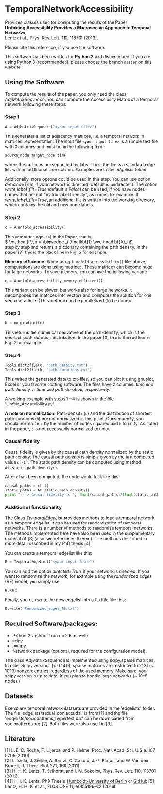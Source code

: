 # TemporalNetworkAccessibility

Provides classes used for computing the results of the Paper  
**Unfolding Accessibility Provides a Macroscopic Approach to Temporal Networks**,  
Lentz et al., Phys. Rev. Lett. 110, 118701 (2013).

Please cite this reference, if you use the software.

This software has been written for **Python 2** and discontinued. If you are using Python 3 (recommended), please choose the branch ```master``` on this website.

## Using the Software
To compute the results of the paper, you only need the class *AdjMatrixSequence*.
You can compute the Accessibility Matrix of a temporal network following these steps:

### Step 1
```python
A = AdjMatrixSequence("<your input file>")
```
This generates a list of adjacency matrices, i.e. a temporal network in matrices representation. The input file ```<your input file>``` is a simple text file with 3 columns and must be in the following form:
```
source_node	target_node	time
```
where the columns are separated by tabs. Thus, the file is a standard edge list with an additional time column. Examples are in the *edgelists* folder.

Additionally, more options could be used in this step. You can use option *directed=True*, if your network is directed (default is undirected). The option *write_label_file=True* (default is *False*) can be used, if you have nodes names that are not "matrix label friendly", as names for example. If *write_label_file=True*, an additional file is written into the working directory, which contains the old and new node labels.

### Step 2
```python
c = A.unfold_accessibility()
```
This computes eqn. (4) in the Paper, that is  
$ \mathcal{P}_n = \bigwedge _i (\mathbf{1} \vee \mathbf{A}_i)$,  
step by step and returns a dictionary containing the path density. In the paper [3] this is the black line in Fig. 2 for example.

**Memory efficience**. When using ```A.unfold_accessibility()``` like above, computations are done using matrices. These matrices can become huge for large networks. To save memory, you can use the following variant:
```python
c = A.unfold_accessibility_memory_efficient()
```
This variant can be slower, but works also for large networks. It decomposes the matrices into vectors and computes the solution for one vector at a time. (This method can be parallelized (to be done)).

### Step 3
```python
h = np.gradient(c)
```
This returns the numerical derivative of the path-density, which is the shortest-path-duration-distribution. In the paper [3] this is the red line in Fig. 2 for example.

### Step 4
```python
Tools.dict2file(c, "path_density.txt")
Tools.dict2file(h, "path_durations.txt")
```
This writes the generated data to txt-files, so you can plot it using gnuplot, Excel or you favorite plotting software. The files have 2 columns: *time and path density* or *time and path duration*, respectively.

A working example with steps 1—4 is shown in the file 'Unfold_Accessibility.py'.

**A note on normalization.** Path-density (```c```) and the distribution of shortest path durations (```h```) are not normalized at this point. Consequently, you should normalize ```c``` by the number of nodes squared and ```h``` to unity. As noted in the paper, ```c``` is not necessarily normalized to unity.

### Causal fidelity
Causal fidelity is given by the causal path density normalized by the static path density. The causal path density is simply given by the last computed value ```c[-1]```. The static path density can be computed using method ```At.static_path_density()```.

After ```c``` has been computed, the code would look like this:

```python
causal_paths = c[-1]
static_paths = At.static_path_density()
print "---> Causal fidelity is ", float(causal_paths)/float(static_paths)
```

### Additional functionality
The Class *TemporalEdgeList* provides methods to load a temporal network as a temporal edgelist. It can be used for randomization of temporal networks. There is a number of methods to randomize temporal networks. The methods implemented here have also been used in the supplementary material of [3] (also see references therein). The methods described in more detail described in my PhD thesis [4].

You can create a temporal edgelist like this:
```python
E = TemporalEdgeList("<your input file>")
```
You can add the option *directed=True*, if your network is directed.
If you want to randomize the network, for example using the *randomized edges* (RE) model, you simply use
```python
E.RE()
```
Finally, you can write the new edgelist into a textfile like this:
```python
E.write("Randomized_edges_RE.txt")
```

## Required Software/packages:
- Python 2.7 (should run on 2.6 as well)
- scipy
- numpy
- Networkx package (optional, required for the configuration model).

The class AdjMatrixSequence is implemented using scipy.sparse matrices.
In older Scipy versions (< 0.14.0), sparse matrices are restricted to 2^31 (~ 10^9) nonzero entries, regardless of the used memory. Make sure, your scipy version is up to date, if you plan to handle large networks (~ 10^5 nodes.)

## Datasets
Exemplary temporal network datasets are provided in the 'edgelists' folder.
The file 'edgelists/sexual_contacts.dat' is from [1] and the file 'edgelists/sociopatterns_hypertext.dat' can be downloaded from sociopatterns.org [2].
Both files were also used in [3].

## Literature
[1]	L. E. C. Rocha, F. Liljeros, and P. Holme, Proc. Natl. Acad. Sci. U.S.a. 107, 5706 (2010).  
[2]	L. Isella, J. Stehle, A. Barrat, C. Cattuto, J.-F. Pinton, and W. Van den Broeck, J. Theor. Biol. 271, 166 (2011).  
[3]	H. H. K. Lentz, T. Selhorst, and I. M. Sokolov, Phys. Rev. Lett. 110, 118701 (2013).  
[4] H. H. K. Lentz, PhD Thesis, [Humboldt-University of Berlin](http://edoc.hu-berlin.de/dissertationen/lentz-hartmut-2013-11-06/METADATA/abstract.php?id=40377) or [GitHub](https://github.com/hartmutlentz/Thesis)
[5]	Lentz, H. H. K. et al., PLOS ONE 11, e0155196–32 (2016).
